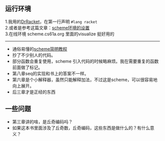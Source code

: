 运行环境
---
1.我用的[DrRacket](https://racket-lang.org/)，在第一行声明 `#lang racket`  
2.或者是参考这篇文章：[scheme环境的设置](http://www.yinwang.org/blog-cn/2013/04/11/scheme-setup)  
3.在线环境 scheme.cs61a.org 里面的visualize 挺好用的

***

* 通俗易懂的[scheme简明教程](https://legacy.gitbook.com/book/wizardforcel/teach-yourself-scheme/details)
* 抄了不少别人的代码。
* 部分函数会重复使用，scheme 引入代码的时候略麻烦。我在需要重复的函数前面做了标记。
* 第八章seq的实现和书上的答案不一样。
* 第六章是个小解释器，虽然只能解释加法，不过这是scheme，可以很容易地向上展开。  
* 后三章才是正经的东西

一些问题
--------
* 第三章讲的啥，是丘奇编码吗？
* 如果这本书里面涉及了丘奇数，丘奇编码，这些东西是做什么的？有什么意义？
